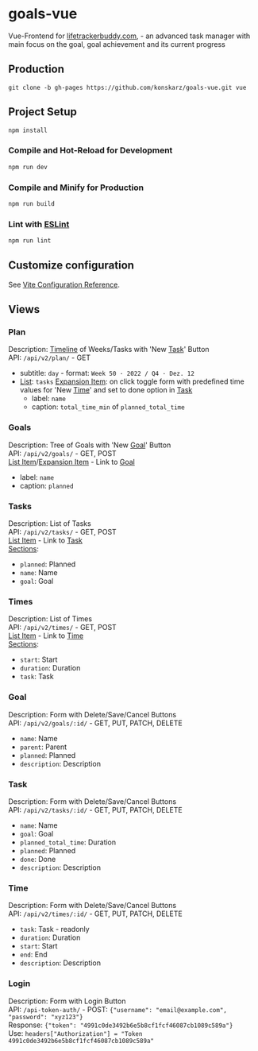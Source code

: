 # goals-vue

Vue-Frontend for [lifetrackerbuddy.com](https://lifetrackerbuddy.com/), - an advanced task manager with main focus on the goal, goal achievement and its current progress

## Production

```
git clone -b gh-pages https://github.com/konskarz/goals-vue.git vue
```

## Project Setup

```sh
npm install
```

### Compile and Hot-Reload for Development

```sh
npm run dev
```

### Compile and Minify for Production

```sh
npm run build
```

### Lint with [ESLint](https://eslint.org/)

```sh
npm run lint
```

## Customize configuration

See [Vite Configuration Reference](https://vitejs.dev/config/).

## Views

### Plan

Description: [Timeline](https://quasar.dev/vue-components/timeline) of Weeks/Tasks with 'New [Task](#task)' Button\
API: `/api/v2/plan/` - GET

- subtitle: `day` - format: `Week 50 · 2022 / Q4 · Dez. 12`
- [List](https://quasar.dev/vue-components/list-and-list-items): `tasks`
  [Expansion Item](https://quasar.dev/vue-components/expansion-item): on click toggle form with predefined time values for 'New [Time](#time)' and set to done option in [Task](#task)
  - label: `name`
  - caption: `total_time_min` of `planned_total_time`

### Goals

Description: Tree of Goals with 'New [Goal](#goal)' Button\
API: `/api/v2/goals/` - GET, POST\
[List Item](https://quasar.dev/vue-components/list-and-list-items)/[Expansion Item](https://quasar.dev/vue-components/expansion-item) - Link to [Goal](#goal)

- label: `name`
- caption: `planned`

### Tasks

Description: List of Tasks\
API: `/api/v2/tasks/` - GET, POST\
[List Item](https://quasar.dev/vue-components/list-and-list-items) - Link to [Task](#task)\
[Sections](https://quasar.dev/vue-components/list-and-list-items#qitemsection-api):

- `planned`: Planned
- `name`: Name
- `goal`: Goal

### Times

Description: List of Times\
API: `/api/v2/times/` - GET, POST\
[List Item](https://quasar.dev/vue-components/list-and-list-items) - Link to [Time](#time)\
[Sections](https://quasar.dev/vue-components/list-and-list-items#qitemsection-api):

- `start`: Start
- `duration`: Duration
- `task`: Task

### Goal

Description: Form with Delete/Save/Cancel Buttons\
API: `/api/v2/goals/:id/` - GET, PUT, PATCH, DELETE

- `name`: Name
- `parent`: Parent
- `planned`: Planned
- `description`: Description

### Task

Description: Form with Delete/Save/Cancel Buttons\
API: `/api/v2/tasks/:id/` - GET, PUT, PATCH, DELETE

- `name`: Name
- `goal`: Goal
- `planned_total_time`: Duration
- `planned`: Planned
- `done`: Done
- `description`: Description

### Time

Description: Form with Delete/Save/Cancel Buttons\
API: `/api/v2/times/:id/` - GET, PUT, PATCH, DELETE

- `task`: Task - readonly
- `duration`: Duration
- `start`: Start
- `end`: End
- `description`: Description

### Login

Description: Form with Login Button\
API: `/api-token-auth/` - POST: `{"username": "email@example.com", "password": "xyz123"}`\
Response: `{"token": "4991c0de3492b6e5b8cf1fcf46087cb1089c589a"}`\
Use: `headers["Authorization"] = "Token 4991c0de3492b6e5b8cf1fcf46087cb1089c589a"`
